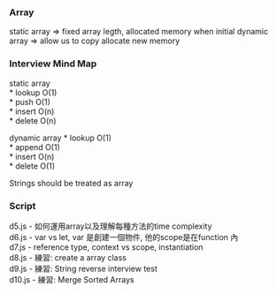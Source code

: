 ### Array 
static array => fixed array legth, allocated memory when initial
dynamic array  =>  allow us to copy allocate new memory

### Interview Mind Map
static array  
    * lookup O(1)  
    * push O(1)   
    * insert O(n)  
    * delete O(n)  

dynamic array
    * lookup O(1)  
    * append O(1)  
    * insert O(n)  
    * delete O(1)  

Strings should be treated as array


### Script

d5.js - 如何運用array以及理解每種方法的time complexity  
d6.js - var vs let, var 是創建一個物件, 他的scope是在function 內  
d7.js - reference type, context vs scope, instantiation  
d8.js - 練習: create a array class  
d9.js - 練習: String reverse interview test  
d10.js - 練習: Merge Sorted Arrays   

